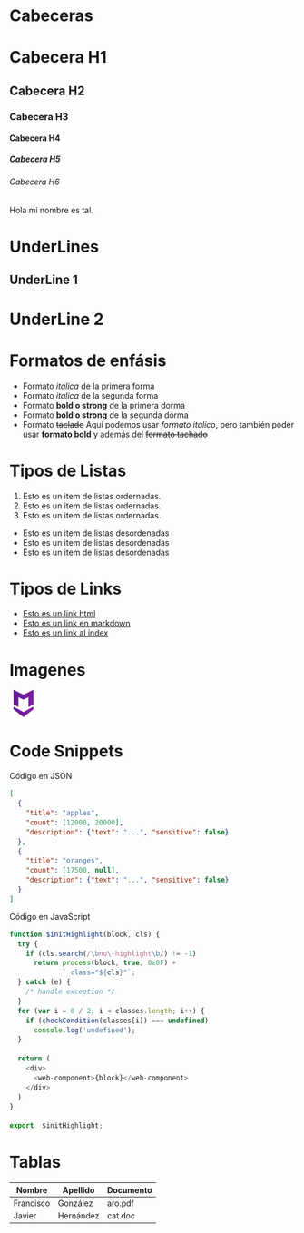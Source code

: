 # Cabeceras
# Cabecera H1
## Cabecera H2
### Cabecera H3
#### Cabecera H4
##### Cabecera H5
###### Cabecera H6
Hola mi nombre es tal.

# UnderLines
UnderLine 1
------------
UnderLine 2 
=======

# Formatos de enfásis 
- Formato *italica* de la primera forma
- Formato _italica_ de la segunda forma
- Formato **bold o strong** de la primera dorma 
- Formato __bold o strong__ de la segunda dorma 
- Formato ~~taclado~~ 
Aquí podemos usar *formato italico*, pero también poder usar **formato bold** y además del ~~formato tachado~~

# Tipos de Listas
1. Esto es un item de listas ordernadas.
2. Esto es un item de listas ordernadas.
3. Esto es un item de listas ordernadas.

- Esto es un item de listas desordenadas
- Esto es un item de listas desordenadas
- Esto es un item de listas desordenadas

# Tipos de Links

- <a href="https://www.google.com">Esto es un link html<a>
- [Esto es un link en markdown](https://www.gogle.com)
- [Esto es un link al index](index.html)

# Imagenes
![Logo de GitHub](https://github.com/adam-p/markdown-here/raw/master/src/common/images/icon48.png)

# Code Snippets
Código en JSON
```JSON
[
  {
    "title": "apples",
    "count": [12000, 20000],
    "description": {"text": "...", "sensitive": false}
  },
  {
    "title": "oranges",
    "count": [17500, null],
    "description": {"text": "...", "sensitive": false}
  }
]
```
Código en JavaScript
```Javascript
function $initHighlight(block, cls) {
  try {
    if (cls.search(/\bno\-highlight\b/) != -1)
      return process(block, true, 0x0F) +
             ` class="${cls}"`;
  } catch (e) {
    /* handle exception */
  }
  for (var i = 0 / 2; i < classes.length; i++) {
    if (checkCondition(classes[i]) === undefined)
      console.log('undefined');
  }

  return (
    <div>
      <web-component>{block}</web-component>
    </div>
  )
}

export  $initHighlight;
```

# Tablas
| Nombre  | Apellido | Documento|
| ------  | -------- | -------- |
| Francisco | González | aro.pdf |
| Javier | Hernández | cat.doc  |
